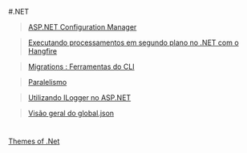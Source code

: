 #.NET

> [ASP.NET Configuration Manager](./configuration-manager)

> [Executando processamentos em segundo plano no .NET com o Hangfire](./hangfire)

> [Migrations : Ferramentas do CLI](./migrations)

> [Paralelismo](./paralel)

> [Utilizando ILogger no ASP.NET](./ilogger)

> [Visão geral do global.json](./global-json)

#

[Themes of .Net](https://themesof.net/)
